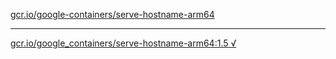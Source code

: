 [gcr.io/google-containers/serve-hostname-arm64](https://hub.docker.com/r/anjia0532/serve-hostname-arm64/tags/) 

----
[gcr.io/google_containers/serve-hostname-arm64:1.5 √](https://hub.docker.com/r/anjia0532/serve-hostname-arm64/tags/)

